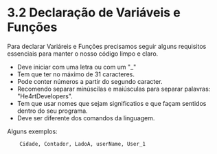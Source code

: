 # 3.2 Declaração de Variáveis e Funções

Para declarar Variáreis e Funções precisamos seguir alguns requisitos essenciais para manter o nosso código limpo e claro.

- Deve iniciar com uma letra ou com um "_"
- Tem que ter no máximo de 31 caracteres.
- Pode conter números a partir do segundo caracter.
- Recomendo separar minúscilas e maiúsculas para separar palavras: "He4rtDevelopers".
- Tem que usar nomes que sejam significatios e que façam sentidos dentro do seu programa.
- Deve ser diferente dos comandos da linguagem.

Alguns exemplos:

```
    Cidade, Contador, LadoA, userName, User_1
```